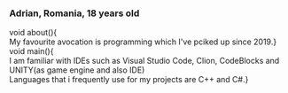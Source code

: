 ### Adrian, Romania, 18 years old
void about(){<br />
  My favourite avocation is programming which I've pciked up since 2019.} <br />
void main(){ <br />
  I am familiar with IDEs such as Visual Studio Code, Clion, CodeBlocks and UNITY(as game engine and also IDE)<br />
  Languages that i frequently use for my projects are C++ and C#.}<br />
